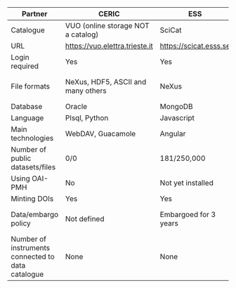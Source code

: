

| Partner | CERIC |  ESS | ELI  | ESRF | ILL | XFEL |
| ------- | --- | --- | ---  | --- | --- |  --- |
| Catalogue | VUO (online storage NOT a catalog) | SciCat | TBD | ICAT | ILL Own | MyMdC |
| URL | https://vuo.elettra.trieste.it | https://scicat.esss.se | ---  | https://datahub.esrf.fr | https://data.ill.eu | https://in.xfel.eu/metadata |
| Login required | Yes | Yes | ---  | Yes | Yes |  --- |
| File formats | NeXus, HDF5, ASCII and many others | NeXus| ---  | EDF, SPEC, MCA, CBF, CCD, MCCD, HDF5, NeXus | NeXus and ILL Ascii |  --- |
| Database | Oracle | MongoDB | ---  | Oracle and MongoDB | Oracle |  --- |
| Language | Plsql, Python | Javascript | ---  | JAVA and Javascript | PHP |  --- |
| Main technologies | WebDAV, Guacamole | Angular | ---  | React, NodeJS, EJB, JPA | Symfony, JQuery |  --- |
| Number of public datasets/files | 0/0 | 181/250,000 | ---  | ~540K/157M  | ~250K/4M |  --- |
| Using OAI-PMH | No | Not yet installed | ---  | No | No |  --- |
| Minting DOIs | Yes | Yes | ---  | Yes | Yes |  --- |
| Data/embargo policy | Not defined | Embargoed for 3 years | ---  | Embargoed for 3 years, [ESRF Data Policy](https://www.esrf.eu/datapolicy)| Embargoed for 3 to 5 years, [ILL Data Policy](https://www.ill.eu/fileadmin/user_upload/ILL/3_Users/User_Guide/After_your_experiment/Data_management/ILL_data_management_policy_July_2017.pdf)|  --- |
| Number of instruments connected to data catalogue | None | None | ---  | 17 | 54 |  --- |

